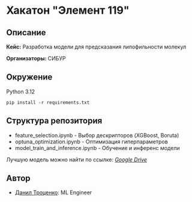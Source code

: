 # Хакатон "Элемент 119"

## Описание

**Кейс:** Разработка модели для предсказания липофильности молекул

**Организаторы:** СИБУР

## Окружение
Python 3.12
```
pip install -r requirements.txt
```

## Структура репозитория
* feature_selection.ipynb - Выбор дескрипторов (XGBoost, Boruta)
* optuna_optimization.ipynb - Оптимизация гиперпараметров
* model_train_and_inference.ipynb - Обучение и инференс модели

Лучшую модель можно найти по ссылке: [*Google Drive*](https://drive.google.com/drive/folders/1DyR84OckEsTja0LZDTKo4nvHwS7UWa-F?usp=sharing)

## Автор
* [Данил Троценко](https://t.me/Da5ker): ML Engineer
